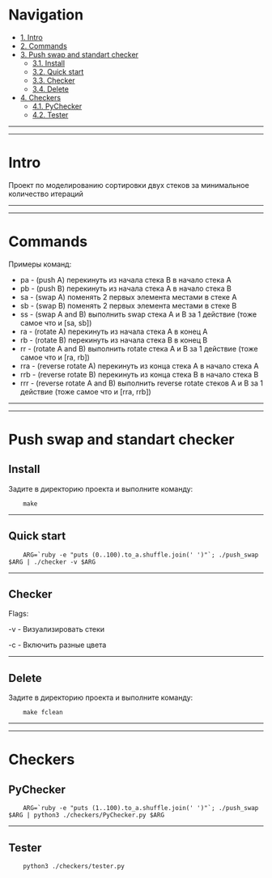 # Navigation

- [1. Intro](#Intro)
- [2. Commands](#Commands)
- [3. Push swap and standart checker](#Push-swap-and-standart-checker)
	- [3.1. Install](##Install)
	- [3.2. Quick start](##Quick-start)
	- [3.3. Checker](##Checker)
	- [3.4. Delete](##Delete)
- [4. Checkers](#Checkers)
	- [4.1. PyChecker](##PyChecker)
	- [4.2. Tester](##Tester)

---
---

# Intro
Проект по моделированию сортировки двух стеков за минимальное количество итераций

---
---

# Commands
Примеры команд:

- pa - (push A) перекинуть из начала стека B в начало стека A
- pb - (push B) перекинуть из начала стека A в начало стека B
- sa - (swap A) поменять 2 первых элемента местами в стеке A
- sb - (swap B) поменять 2 первых элемента местами в стеке B
- ss - (swap A and B) выполнить swap стека A и B за 1 действие (тоже самое что и [sa, sb])
- ra - (rotate A) перекинуть из начала стека A в конец A
- rb - (rotate B) перекинуть из начала стека B в конец B
- rr - (rotate A and B) выполнить rotate стека A и B за 1 действие (тоже самое что и [ra, rb])
- rra - (reverse rotate A) перекинуть из конца стека A в начало стека A
- rrb - (reverse rotate B) перекинуть из конца стека B в начало стека B
- rrr - (reverse rotate A and B) выполнить reverse rotate стеков A и B за 1 действие (тоже самое что и [rra, rrb])

---
---

# Push swap and standart checker

## Install

Задите в директорию проекта и выполните команду:

		make

---

## Quick start

		ARG=`ruby -e "puts (0..100).to_a.shuffle.join(' ')"`; ./push_swap $ARG | ./checker -v $ARG

---

## Checker

Flags:

-v - Визуализировать стеки

-с - Включить разные цвета

---

## Delete

Задите в директорию проекта и выполните команду:

		make fclean

---
---

# Checkers

## PyChecker
		ARG=`ruby -e "puts (1..100).to_a.shuffle.join(' ')"`; ./push_swap $ARG | python3 ./checkers/PyChecker.py $ARG

---

## Tester
		python3 ./checkers/tester.py